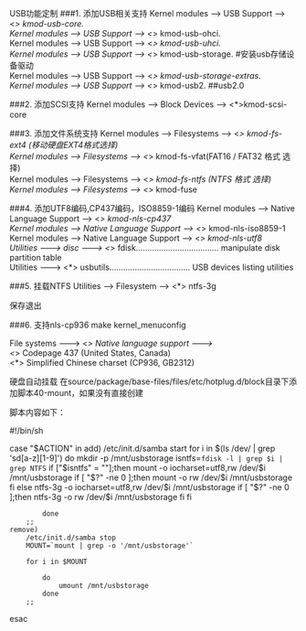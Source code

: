 USB功能定制
###1. 添加USB相关支持
Kernel modules —> USB Support —> <*> kmod-usb-core.  
Kernel modules —> USB Support —> <*> kmod-usb-ohci.    
Kernel modules —> USB Support —> <*> kmod-usb-uhci.    
Kernel modules —> USB Support —> <*> kmod-usb-storage. #安装usb存储设备驱动  
Kernel modules —> USB Support —> <*> kmod-usb-storage-extras.  
Kernel modules —> USB Support —> <*> kmod-usb2.  ##usb2.0

###2. 添加SCSI支持
Kernel modules —> Block Devices —> <*>kmod-scsi-core

###3. 添加文件系统支持
Kernel modules —> Filesystems —> <*> kmod-fs-ext4 (移动硬盘EXT4格式选择)  
Kernel modules —> Filesystems —> <*> kmod-fs-vfat(FAT16 / FAT32 格式 选择)  
Kernel modules —> Filesystems —> <*> kmod-fs-ntfs (NTFS 格式 选择)  
Kernel modules —> Filesystems —> <*> kmod-fuse  

###4. 添加UTF8编码,CP437编码，ISO8859-1编码
Kernel modules —> Native Language Support —> <*> kmod-nls-cp437  
Kernel modules —> Native Language Support —> <*> kmod-nls-iso8859-1  
Kernel modules —> Native Language Support —> <*> kmod-nls-utf8  
Utilities  ---> disc ---> <*> fdisk.................................... manipulate disk partition table   
Utilities  ---> <*> usbutils................................... USB devices listing utilities  

###5. 挂载NTFS
Utilities —> Filesystem —> <*> ntfs-3g  

保存退出

###6. 支持nls-cp936
make kernel_menuconfig

File systems  ---> <*> Native language support  --->   
  <*>   Codepage 437 (United States, Canada)   
  <*>   Simplified Chinese charset (CP936, GB2312)  

硬盘自动挂载
在source/package/base-files/files/etc/hotplug.d/block目录下添加脚本40-mount，如果没有直接创建

脚本内容如下：

#!/bin/sh

case "$ACTION" in 
    add)
        /etc/init.d/samba start
        for i in $(ls /dev/ | grep 'sd[a-z][1-9]')
            do
                mkdir -p /mnt/usbstorage
                isntfs=`fdisk -l | grep $i | grep NTFS`
                if ["$isntfs" = ""];then
                    mount  -o iocharset=utf8,rw /dev/$i /mnt/usbstorage
                    if [ "$?" -ne 0 ];then
                        mount -o rw /dev/$i /mnt/usbstorage
                    fi
                else
                    ntfs-3g  -o iocharset=utf8,rw /dev/$i /mnt/usbstorage
                    if [ "$?" -ne 0 ];then
                        ntfs-3g -o rw /dev/$i /mnt/usbstorage
                    fi
                fi

            done 
        ;;
    remove) 
        /etc/init.d/samba stop
        MOUNT=`mount | grep -o '/mnt/usbstorage'`

        for i in $MOUNT

            do
                umount /mnt/usbstorage
            done 
        ;;
esac
